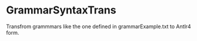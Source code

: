 # GrammarSyntaxTrans

Transfrom grammmars like the one defined in grammarExample.txt to Antlr4 form.
